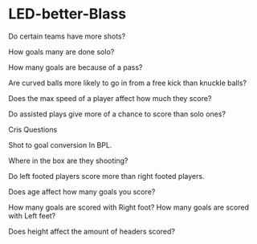 # LED-better-Blass
Do certain teams have more shots?

How goals many are done solo?

How many goals are because of a pass?

Are curved balls more likely to go in from a free kick than knuckle balls?

Does the max speed of a player affect how much they score?

Do assisted plays give more of a chance to score than solo ones?

Cris Questions

Shot to goal conversion In BPL.

Where in the box are they shooting?

Do left footed players score more than right footed players.

Does age affect how many goals you score?

How many goals are scored with Right foot? How many goals are scored with Left feet?

Does height affect the amount of headers scored?

